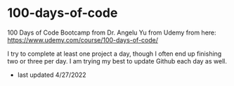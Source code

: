# 100-days-of-code
100 Days of Code Bootcamp from Dr. Angelu Yu from Udemy from here: https://www.udemy.com/course/100-days-of-code/

I try to complete at least one project a day, though I often end up finishing two or three per day. I am trying my best to update Github each day as well.

- last updated 4/27/2022
